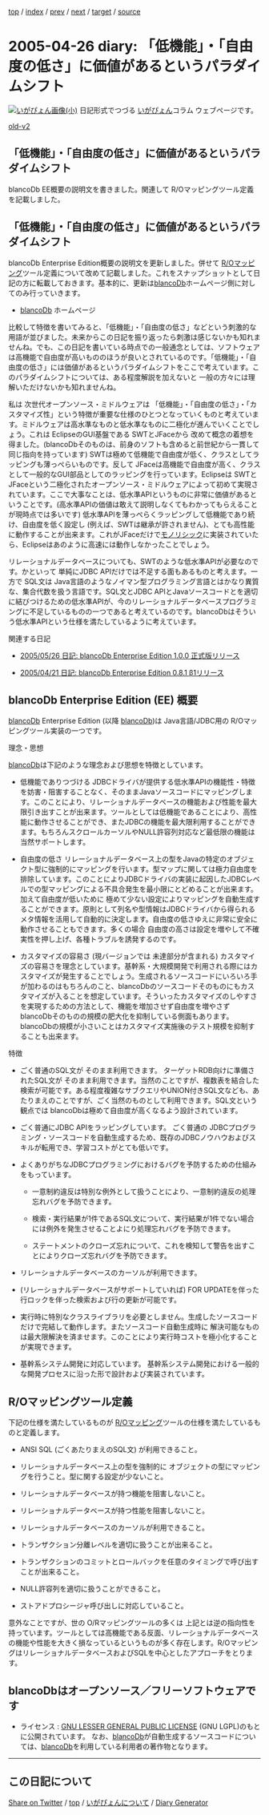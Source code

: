 [top](https://igapyon.github.io/diary/) 
 / [index](https://igapyon.github.io/diary/2005/index.html) 
 / [prev](https://igapyon.github.io/diary/2005/ig050424.html) 
 / [next](https://igapyon.github.io/diary/2005/ig050429.html) 
 / [target](https://igapyon.github.io/diary/2005/ig050426.html) 
 / [source](https://github.com/igapyon/diary/blob/gh-pages/2005/ig050426.html.src.md) 

2005-04-26 diary: 「低機能」・「自由度の低さ」に価値があるというパラダイムシフト
=====================================================================================================
[![いがぴょん画像(小)](https://igapyon.github.io/diary/images/iga200306s.jpg "いがぴょん")](https://igapyon.github.io/diary/memo/memoigapyon.html) 日記形式でつづる [いがぴょん](https://igapyon.github.io/diary/memo/memoigapyon.html)コラム ウェブページです。

[old-v2](ig050426-orig.html)

## 「低機能」・「自由度の低さ」に価値があるというパラダイムシフト

blancoDb EE概要の説明文を書きました。関連して R/Oマッピングツール定義を記載しました。


## 「低機能」・「自由度の低さ」に価値があるというパラダイムシフト

blancoDb Enterprise Edition概要の説明文を更新しました。併せて [R/Oマッピング](http://www.igapyon.jp/igapyon/diary/keyword/romap.html)ツール定義について改めて記載しました。これをスナップショットとして日記の方に転載しておきます。基本的に、更新は[blancoDb](http://www.igapyon.jp/blanco/blancodb.html)ホームページ側に対してのみ行っていきます。

* [blancoDb](http://www.igapyon.jp/blanco/blancodb.html) ホームページ

比較して特徴を書いてみると、「低機能」・「自由度の低さ」などという刺激的な用語が並びました。未来からこの日記を振り返ったら刺激は感じないかも知れませんね。でも、この日記を書いている時点での一般通念としては、ソフトウェアは高機能で自由度が高いもののほうが良いとされているのです。「低機能」・「自由度の低さ」には価値があるというパラダイムシフトをここで考えています。このパラダイムシフトについては、ある程度解説を加えないと 一般の方々には理解いただけないかも知れませんね。

私は 次世代オープンソース・ミドルウェアは 「低機能」・「自由度の低さ」・「カスタマイズ性」という特徴が重要な仕様のひとつとなっていくものと考えています。ミドルウェアは高水準なものと低水準なものに二極化が進んでいくことでしょう。これは EclipseのGUI基盤である SWTとJFaceから 改めて概念の着想を得ました。(blancoDbそのものは、前身のソフトも含めると前世紀から一貫して同じ指向を持っています)
SWTは極めて低機能で自由度が低く、クラスとしてラッピングも薄っぺらいものです。反して JFaceは高機能で自由度が高く、クラスとして一般的なGUI部品としてのラッピングを行っています。Eclipseは
SWTとJFaceという二極化されたオープンソース・ミドルウェアによって初めて実現されています。ここで大事なことは、低水準APIというものに非常に価値があるということです。(高水準APIの価値は敢えて説明しなくてもわかってもらえることが現時点では多いです) 低水準APIを薄っぺらくラッピングして低機能であり続け、自由度を低く設定し (例えば、SWTは継承が許されません)、とても高性能に動作することが出来ます。これがJFaceだけで[モノリシック](http://www.nifty.com/webapp/digitalword/word/038/03843.htm)に実装されていたら、Eclipseはあのように高速には動作しなかったことでしょう。

リレーショナルデータベースについても、SWTのような低水準APIが必要なのです。かといって 単純にJDBC APIだけでは不足する面もあるものと考えます。一方で
SQL文は Java言語のようなノイマン型プログラミング言語とはかなり異質な、集合代数を扱う言語です。SQL文とJDBC APIとJavaソースコードとを適切に結びつけるための低水準APIが、今のリレーショナルデータベースプログラミングに不足しているものの一つであると考えているのです。blancoDbはそういう低水準APIという仕様を満たしているように考えています。

関連する日記

* [2005/05/26 日記: blancoDb Enterprise Edition 1.0.0 正式版リリース](ig050526.html)
  
* [2005/04/21 日記: blancoDb Enterprise Edition 0.8.1 β1リリース](ig050421.html)

## blancoDb Enterprise Edition (EE) 概要

[blancoDb](http://www.igapyon.jp/blanco/blancodb.html) Enterprise Edition (以降 [blancoDb](http://www.igapyon.jp/blanco/blancodb.html))は Java言語/JDBC用の R/Oマッピングツール実装の一つです。

理念・思想

[blancoDb](http://www.igapyon.jp/blanco/blancodb.html)は下記のような理念および思想を特徴としています。

* 低機能でありつづける
  JDBCドライバが提供する低水準APIの機能性・特徴を妨害・阻害することなく、そのままJavaソースコードにマッピングします。このことにより、リレーショナルデータベースの機能および性能を最大限引き出すことが出来ます。ツールとしては低機能であることにより、高性能に動作させることができ、またJDBCの機能を最大限利用することができます。もちろんスクロールカーソルやNULL許容列対応など最低限の機能は当然サポートします。
        
* 自由度の低さ
  リレーショナルデータベース上の型をJavaの特定のオブジェクト型に強制的にマッピングを行います。型マップに関しては極力自由度を排除しています。このことによりJDBCドライバの実装に起因したJDBCレベルでの型マッピングによる不具合発生を最小限にとどめることが出来ます。加えて自由度が低いために 極めて少ない設定によりマッピングを自動生成することができます。原則として列名や型情報はJDBCドライバから得られるメタ情報を活用して自動的に決定します。自由度の低さゆえに非常に安全に動作させることもできます。多くの場合
  自由度の高さは設定を増やして不確実性を押し上げ、各種トラブルを誘発するのです。
        
* カスタマイズの容易さ (現バージョンでは 未達部分が含まれる)
  カスタマイズの容易さを理念としています。基幹系・大規模開発で利用される際にはカスタマイズが発生することでしょう。生成されるソースコードにいろいろ手が加わるのはもちろんのこと、blancoDbのソースコードそのものにもカスタマイズが入ることを想定しています。そういったカスタマイズのしやすさを実現するための方法として、機能を増加させず自由度を増やさずblancoDbそのものの規模の肥大化を抑制している側面もあります。blancoDbの規模が小さいことはカスタマイズ実施後のテスト規模を抑制することも出来ます。

特徴

* ごく普通のSQL文が そのまま利用できます。
  ターゲットRDB向けに準備されたSQL文が そのまま利用できます。当然のことですが、複数表を結合した検索が可能です。ある程度複雑なサブクエリやUNION付きSQL文なども、あたりまえのことですが、ごく当然のものとして利用できます。SQL文という観点では
  blancoDbは極めて自由度が高くなるよう設計されています。
  
* ごく普通にJDBC APIをラッピングしています。
  ごく普通の JDBCプログラミング・ソースコードを自動生成するため、既存のJDBCノウハウおよびスキルが転用でき、学習コストがとても低いです。
  
* よくありがちなJDBCプログラミングにおけるバグを予防するための仕組みをもっています。
  
  * 一意制約違反は特別な例外として扱うことにより、一意制約違反の処理忘れバグを予防できます。
    
  * 検索・実行結果が1件であるSQL文について、実行結果が1件でない場合には例外を発生させることよにり処理忘れバグを予防できます。
    
  * ステートメントのクローズ忘れについて、これを検知して警告を出すことによりクローズ忘れバグを予防できます。
  

  
* リレーショナルデータベースのカーソルが利用できます。
        
* (リレーショナルデータベースがサポートしていれば) FOR UPDATEを伴った行ロックを伴った検索および行の更新が可能です。
        
* 実行時に特別なクラスライブラリを必要としません。生成したソースコードだけで完結して動作します。またソースコード自動生成時に 解決可能なものは最大限解決を済ませます。このことにより実行時コストを極小化することが実現できます。
  
* 基幹系システム開発に対応しています。
  基幹系システム開発における一般的な開発プロセスに沿った形で設計および実装されています。

## R/Oマッピングツール定義

下記の仕様を満たしているものが [R/Oマッピング](http://www.igapyon.jp/igapyon/diary/keyword/romap.html)ツールの仕様を満たしているものと定義します。

* ANSI SQL (ごくあたりまえのSQL文) が利用できること。
  
* リレーショナルデータベース上の型を強制的に オブジェクトの型にマッピングを行うこと。型に関する設定が少ないこと。
  
* リレーショナルデータベースが持つ機能を阻害しないこと。
  
* リレーショナルデータベースが持つ性能を阻害しないこと。
  
* リレーショナルデータベースのカーソルが利用できること。
  
* トランザクション分離レベルを適切に扱うことが出来ること。
  
* トランザクションのコミットとロールバックを任意のタイミングで呼び出すことが出来ること。
  
* NULL許容列を適切に扱うことができること。
  
* ストアドプロシージャ呼び出しに対応していること。

意外なことですが、世の O/Rマッピングツールの多くは 上記とは逆の指向性を持っています。ツールとしては高機能である反面、リレーショナルデータベースの機能や性能を大きく損なっているというものが多く存在します。R/OマッピングはリレーショナルデータベースおよびSQLを中心としたアプローチをとります。

## blancoDbはオープンソース／フリーソフトウェアです

* ライセンス : [GNU LESSER GENERAL PUBLIC LICENSE](http://www.gnu.org/copyleft/lesser.ja.html) (GNU LGPL)のもとに公開されています。
  なお、[blancoDb](http://www.igapyon.jp/blanco/blancodb.html)が自動生成するソースコードについては、[blancoDb](http://www.igapyon.jp/blanco/blancodb.html)を利用している利用者の著作物となります。

----------------------------------------------------------------------------------------------------

## この日記について

[Share on Twitter](https://twitter.com/intent/tweet?hashtags=igapyon%2Cdiary%2C%E3%81%84%E3%81%8C%E3%81%B4%E3%82%87%E3%82%93&text=%E3%80%8C%E4%BD%8E%E6%A9%9F%E8%83%BD%E3%80%8D%E3%83%BB%E3%80%8C%E8%87%AA%E7%94%B1%E5%BA%A6%E3%81%AE%E4%BD%8E%E3%81%95%E3%80%8D%E3%81%AB%E4%BE%A1%E5%80%A4%E3%81%8C%E3%81%82%E3%82%8B%E3%81%A8%E3%81%84%E3%81%86%E3%83%91%E3%83%A9%E3%83%80%E3%82%A4%E3%83%A0%E3%82%B7%E3%83%95%E3%83%88&url=https%3A%2F%2Figapyon.github.io%2Fdiary%2F2005%2Fig050426.html) / [top](../index.html/) / [いがぴょんについて](https://igapyon.github.io/diary/memo/memoigapyon.html) / [Diary Generator](https://github.com/igapyon/igapyonv3)
